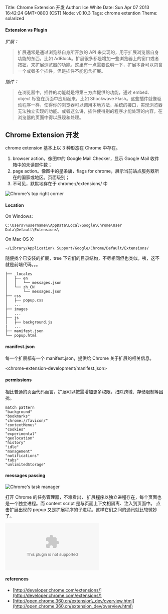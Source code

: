 Title: Chrome Extension 开发
Author: Ice White
Date: Sun Apr 07 2013 16:42:24 GMT+0800 (CST)
Node: v0.10.3
Tags: chrome extention
Theme: solarized


#### Extension vs Plugin

*扩展：*

> 扩展通常是通过浏览器自身所开放的 API 来实现的，用于扩展浏览器自身功能的东西，比如 AdBlock。扩展很多都是增加一些浏览器上的窗口或者按钮，来扩展浏览器的功能。这里有一点需要说明一下，扩展本身可以包含一个或者多个插件，但是插件不能包含扩展。

*插件：*

> 在浏览器中，插件的功能就是将第三方库提供的功能，通过 embed、object 标签在页面中应用起来，比如 Shockwave Flash。这些插件就像驱动程序一样，使得你的浏览器可以调用本地方法，系统的接口，实现浏览器无法独立实现的功能。或者这么讲，插件使得别的程序才能处理的内容，在浏览器的页面中得以展现和处理。

## Chrome Extension 开发

chrome extension 基本上以 3 种形态在 Chrome 中存在。

1. browser action，像图中的 Google Mail Checker，显示 Google Mail 收件箱中的未读邮件数；
2. page action。像图中的星条旗，flags for chrome，展示当前站点服务器所在的国家或地区。页面级别；
3. 不可见，默默地存在于 chrome://extensions/ 中

![Chrome's top right corner](s3://ice.cube:chrome-top-right-corner.png "Chrome's top right corner")

#### Location

On Windows:

	C:\Users\%username%\AppData\Local\Google\Chrome\User Data\Default\Extensions\

On Mac OS X:

	~/Library/Application\ Support/Google/Chrome/Default/Extensions/

随便找个已安装的扩展，tree 下它们的目录结构，不尽相同但也类似。咦，这不就是前端代码。。。

	├── _locales
    │   ├── en
    │   │   └── messages.json
    │   └── zh_CN
    │       └── messages.json
    ├── css 
    │   ├── popup.css
    │   ... 
    ├── images
    │   ... 
    ├── js
    │   ├── background.js
    |   ... 
    ├── manifest.json
    └── popup.html

#### manifest.json

每一个扩展都有一个 manifest.json，提供给 Chrome 关于扩展的相关信息。

<chrome-extension-development/manifest.json>

#### permissions

相比普通的页面代码而言，扩展可以按需增加更多权限，扫除跨域、存储限制等困扰。

    match pattern
    "background"
    "bookmarks"
    "chrome://favicon/"
    "contextMenus"
    "cookies"
    "experimental"
    "geolocation"
    "history"
    "idle"
    "management"
    "notifications"
    "tabs"
    "unlimitedStorage"

#### messages passing

![Chrome's task manager](s3://ice.cube:chrome-task-manager.png "Chrome's task manager")

打开 Chrome 的任务管理器，不难看出，
扩展程序以独立进程存在，每个页面也是一个独立进程。而 content script 是与页面上下文相隔离、注入到页面中。
点击扩展出现的 popup 又是扩展程序的子进程。这样它们之间的通讯就比较微妙了。

![messages passing](/chrome-extension-development/messages-passing.dot "messages passing")

#### references

* [http://developer.chrome.com/extensions/](http://developer.chrome.com/extensions/)    
* [http://open.chrome.360.cn/extension\_dev/overview.html](http://open.chrome.360.cn/extension_dev/overview.html)

